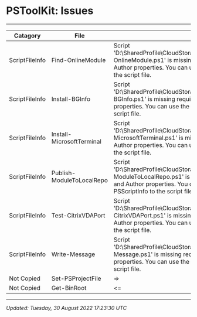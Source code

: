 ﻿# PSToolKit: Issues

---

| Catagory       | File                      | details                                                                                                                                                                                                                                                                                                                                                                                               |
| -------------- | ------------------------- | ----------------------------------------------------------------------------------------------------------------------------------------------------------------------------------------------------------------------------------------------------------------------------------------------------------------------------------------------------------------------------------------------------- |
| ScriptFileInfo | Find-OnlineModule         | Script 'D:\SharedProfile\CloudStorage\Dropbox\#Profile\Documents\PowerShell\ProdModules\PSToolKit\PSToolKit\Public\Find-OnlineModule.ps1' is missing required metadata properties. Verify that the script file has Version, Guid, Description and Author properties. You can use the Update-ScriptFileInfo or New-ScriptFileInfo cmdlet to add or update the PSScriptInfo to the script file.         |
| ScriptFileInfo | Install-BGInfo            | Script 'D:\SharedProfile\CloudStorage\Dropbox\#Profile\Documents\PowerShell\ProdModules\PSToolKit\PSToolKit\Public\Install-BGInfo.ps1' is missing required metadata properties. Verify that the script file has Version, Guid, Description and Author properties. You can use the Update-ScriptFileInfo or New-ScriptFileInfo cmdlet to add or update the PSScriptInfo to the script file.            |
| ScriptFileInfo | Install-MicrosoftTerminal | Script 'D:\SharedProfile\CloudStorage\Dropbox\#Profile\Documents\PowerShell\ProdModules\PSToolKit\PSToolKit\Public\Install-MicrosoftTerminal.ps1' is missing required metadata properties. Verify that the script file has Version, Guid, Description and Author properties. You can use the Update-ScriptFileInfo or New-ScriptFileInfo cmdlet to add or update the PSScriptInfo to the script file. |
| ScriptFileInfo | Publish-ModuleToLocalRepo | Script 'D:\SharedProfile\CloudStorage\Dropbox\#Profile\Documents\PowerShell\ProdModules\PSToolKit\PSToolKit\Public\Publish-ModuleToLocalRepo.ps1' is missing required metadata properties. Verify that the script file has Version, Guid, Description and Author properties. You can use the Update-ScriptFileInfo or New-ScriptFileInfo cmdlet to add or update the PSScriptInfo to the script file. |
| ScriptFileInfo | Test-CitrixVDAPort        | Script 'D:\SharedProfile\CloudStorage\Dropbox\#Profile\Documents\PowerShell\ProdModules\PSToolKit\PSToolKit\Public\Test-CitrixVDAPort.ps1' is missing required metadata properties. Verify that the script file has Version, Guid, Description and Author properties. You can use the Update-ScriptFileInfo or New-ScriptFileInfo cmdlet to add or update the PSScriptInfo to the script file.        |
| ScriptFileInfo | Write-Message             | Script 'D:\SharedProfile\CloudStorage\Dropbox\#Profile\Documents\PowerShell\ProdModules\PSToolKit\PSToolKit\Public\Write-Message.ps1' is missing required metadata properties. Verify that the script file has Version, Guid, Description and Author properties. You can use the Update-ScriptFileInfo or New-ScriptFileInfo cmdlet to add or update the PSScriptInfo to the script file.             |
| Not Copied     | Set-PSProjectFile         | =>                                                                                                                                                                                                                                                                                                                                                                                                    |
| Not Copied     | Get-BinRoot               | <=                                                                                                                                                                                                                                                                                                                                                                                                    |

---

*Updated: Tuesday, 30 August 2022 17:23:30 UTC*
